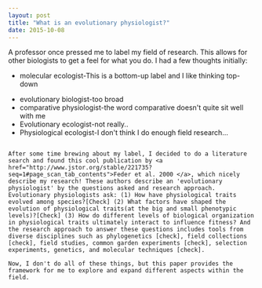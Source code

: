```yaml
---
layout: post
title: "What is an evolutionary physiologist?"
date: 2015-10-08
---
```


A professor once pressed me to label my field of research. This allows for other biologists to get a feel for what you do. I had a few thoughts initially:
<ul>
 <li> molecular ecologist-This is a bottom-up label and I like thinking top-down </li>
 
</ul>
 
* evolutionary biologist-too broad
* comparative physiologist-the word comparative doesn't quite sit well with me
* Evolutionary ecologist-not really..
* Physiological ecologist-I don't think I do enough field research...
```

After some time brewing about my label, I decided to do a literature search and found this cool publication by <a href="http://www.jstor.org/stable/221735?seq=1#page_scan_tab_contents">Feder et al. 2000 </a>, which nicely describe my research! These authors describe an 'evolutionary physiologist' by the questions asked and research approach. Evolutionary physiologists ask: (1) How have physiological traits evolved among species?[Check] (2) What factors have shaped the evolution of physiological traits(at the big and small phenotypic levels)?[Check] (3) How do different levels of biological organization in physiological traits ultimately interact to influence fitness? And the research approach to answer these questions includes tools from diverse disciplines such as phylogenetics [check], field collections [check], field studies, common garden experiments [check], selection experiments, genetics, and molecular techniques [check]. 

Now, I don't do all of these things, but this paper provides the framework for me to explore and expand different aspects within the field. 



